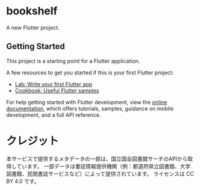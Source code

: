 # bookshelf

A new Flutter project.

## Getting Started

This project is a starting point for a Flutter application.

A few resources to get you started if this is your first Flutter project:

- [Lab: Write your first Flutter app](https://docs.flutter.dev/get-started/codelab)
- [Cookbook: Useful Flutter samples](https://docs.flutter.dev/cookbook)

For help getting started with Flutter development, view the
[online documentation](https://docs.flutter.dev/), which offers tutorials,
samples, guidance on mobile development, and a full API reference.

# クレジット
本サービスで提供するメタデータの一部は、国立国会図書館サーチのAPIから取得しています。
一部データは書誌情報提供機関（例：都道府県立図書館、大学図書館、民間書誌サービスなど）によって提供されています。
ライセンスは CC BY 4.0 です。